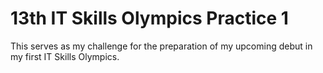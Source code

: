 # 13th IT Skills Olympics Practice 1
 This serves as my challenge for the preparation of my upcoming debut in my first IT Skills Olympics.
